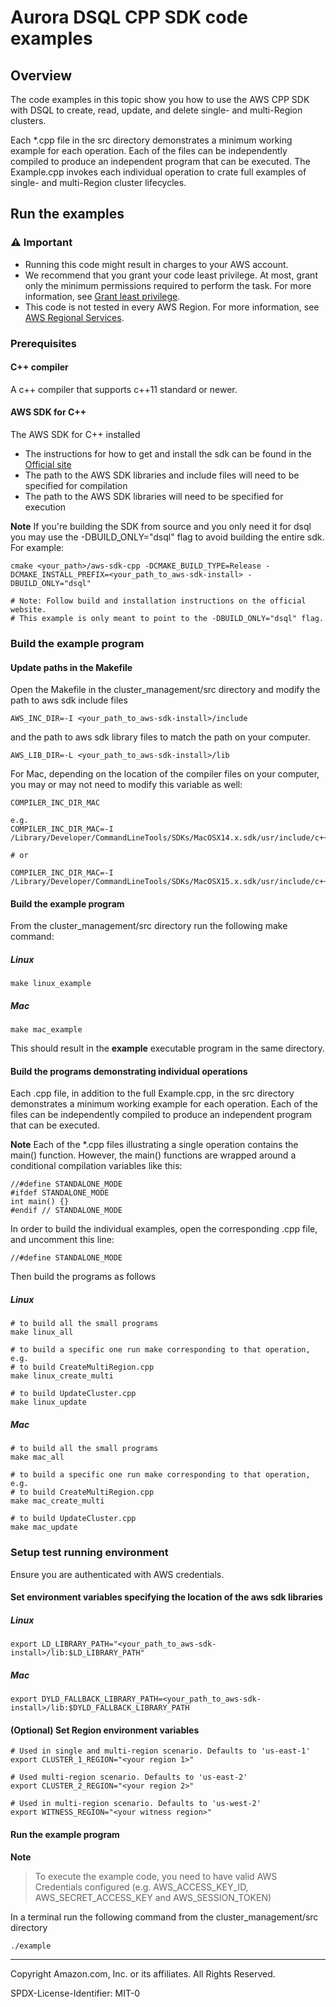 # Aurora DSQL CPP SDK code examples

## Overview

The code examples in this topic show you how to use the AWS CPP SDK with DSQL 
to create, read, update, and delete single- and multi-Region clusters.

Each *.cpp file in the src directory demonstrates a minimum working example for each operation. Each of the files can be independently compiled to produce an independent program that can be executed.
The Example.cpp invokes each individual operation to crate full examples of single- and multi-Region cluster lifecycles.

## Run the examples

### ⚠️ Important

* Running this code might result in charges to your AWS account.
* We recommend that you grant your code least privilege. At most, grant only the
  minimum permissions required to perform the task. For more information, see
  [Grant least privilege](https://docs.aws.amazon.com/IAM/latest/UserGuide/best-practices.html#grant-least-privilege).
* This code is not tested in every AWS Region. For more information, see
  [AWS Regional Services](https://aws.amazon.com/about-aws/global-infrastructure/regional-product-services).

### Prerequisites

#### C++ compiler 
A c++ compiler that supports c++11 standard or newer.

#### AWS SDK for C++
The AWS SDK for C++ installed

- The instructions for how to get and install the sdk can be found in the [Official site](https://docs.aws.amazon.com/sdk-for-cpp/v1/developer-guide/welcome.html)
- The path to the AWS SDK libraries and include files will need to be specified for compilation
- The path to the AWS SDK libraries will need to be specified for execution

**Note**
If you're building the SDK from source and you only need it for dsql you may use the -DBUILD_ONLY="dsql" flag to avoid building the entire sdk.
For example:

```
cmake <your_path>/aws-sdk-cpp -DCMAKE_BUILD_TYPE=Release -DCMAKE_INSTALL_PREFIX=<your_path_to_aws-sdk-install> -DBUILD_ONLY="dsql"

# Note: Follow build and installation instructions on the official website. 
# This example is only meant to point to the -DBUILD_ONLY="dsql" flag.
```

### Build the example program

#### Update paths in the Makefile

Open the Makefile in the cluster_management/src directory and modify the path to aws sdk include files 

```
AWS_INC_DIR=-I <your_path_to_aws-sdk-install>/include
```

and the path to aws sdk library files to match the path on your computer.

```
AWS_LIB_DIR=-L <your_path_to_aws-sdk-install>/lib
```

For Mac, depending on the location of the compiler files on your computer, you may or may not need to modify this variable as well:

```
COMPILER_INC_DIR_MAC

e.g. 
COMPILER_INC_DIR_MAC=-I /Library/Developer/CommandLineTools/SDKs/MacOSX14.x.sdk/usr/include/c++/v1

# or 

COMPILER_INC_DIR_MAC=-I /Library/Developer/CommandLineTools/SDKs/MacOSX15.x.sdk/usr/include/c++/v1
```

#### Build the example program

From the cluster_management/src directory run the following make command:

##### Linux

```
make linux_example
```

##### Mac 

```
make mac_example
```

This should result in the **example** executable program in the same directory.


#### Build the programs demonstrating individual operations

Each .cpp file, in addition to the full Example.cpp, in the src directory demonstrates a minimum working example for each operation. Each of the files can be independently compiled to produce an independent program that can be executed.

**Note**
Each of the *.cpp files illustrating a single operation contains the main() function. 
However, the main() functions are wrapped around a conditional compilation variables like this:

```
//#define STANDALONE_MODE
#ifdef STANDALONE_MODE
int main() {}
#endif // STANDALONE_MODE
```

In order to build the individual examples, open the corresponding .cpp file, and uncomment this line:

```
//#define STANDALONE_MODE
```

Then build the programs as follows

##### Linux

```
# to build all the small programs
make linux_all

# to build a specific one run make corresponding to that operation, e.g. 
# to build CreateMultiRegion.cpp
make linux_create_multi

# to build UpdateCluster.cpp
make linux_update
```

##### Mac 

```
# to build all the small programs
make mac_all

# to build a specific one run make corresponding to that operation, e.g. 
# to build CreateMultiRegion.cpp
make mac_create_multi

# to build UpdateCluster.cpp
make mac_update
```


### Setup test running environment 

Ensure you are authenticated with AWS credentials. 

#### Set environment variables specifying the location of the aws sdk libraries

##### Linux

```
export LD_LIBRARY_PATH="<your_path_to_aws-sdk-install>/lib:$LD_LIBRARY_PATH"
```

##### Mac

```
export DYLD_FALLBACK_LIBRARY_PATH=<your_path_to_aws-sdk-install>/lib:$DYLD_FALLBACK_LIBRARY_PATH
```

#### (Optional) Set Region environment variables

```
# Used in single and multi-region scenario. Defaults to 'us-east-1'
export CLUSTER_1_REGION="<your region 1>"

# Used multi-region scenario. Defaults to 'us-east-2'
export CLUSTER_2_REGION="<your region 2>"

# Used in multi-region scenario. Defaults to 'us-west-2'
export WITNESS_REGION="<your witness region>"
```

#### Run the example program

**Note**
> To execute the example code, you need to have valid AWS Credentials configured (e.g. AWS_ACCESS_KEY_ID, AWS_SECRET_ACCESS_KEY and AWS_SESSION_TOKEN)

In a terminal run the following command from the cluster_management/src directory 

```
./example
```

---

Copyright Amazon.com, Inc. or its affiliates. All Rights Reserved. 

SPDX-License-Identifier: MIT-0